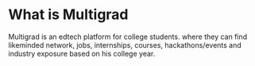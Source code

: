 # What is Multigrad

Multigrad is an edtech platform for college students. where they can find likeminded network, jobs, internships, courses, hackathons/events and industry exposure based on his college year. 

